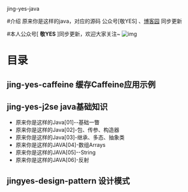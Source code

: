 jing-yes-java

#介绍
原来你是这样的java，对应的源码
公众号[敬YES]  、[博客园](https://www.cnblogs.com/janes)  同步更新

#本人公众号[ **敬YES** ]同步更新，欢迎大家关注~ 
![img](https://img2023.cnblogs.com/blog/37001/202308/37001-20230822194405666-261743903.jpg)

# 目录
## jing-yes-caffeine 缓存Caffeine应用示例
## jing-yes-j2se java基础知识
* 原来你是这样的Java[01]--基础一瞥 
* 原来你是这样的Java[02]-包、传参、构造器 
* 原来你是这样的Java[03]-继承、多态、抽象类 
* 原来你是这样的JAVA[04]-数组Arrays 
* 原来你是这样的JAVA[05]--String 
* 原来你是这样的JAVA[06]-反射
## jingyes-design-pattern 设计模式


